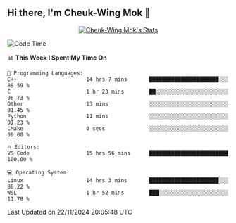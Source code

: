 ## Hi there, I'm Cheuk-Wing Mok 👋

<!--
**mozro0327/mozro0327** is a ✨ _special_ ✨ repository because its `README.md` (this file) appears on your GitHub profile.

Here are some ideas to get you started:

- 🔭 I’m currently working on ...
- 🌱 I’m currently learning ...
- 👯 I’m looking to collaborate on ...
- 🤔 I’m looking for help with ...
- 💬 Ask me about ...
- 📫 How to reach me: ...
- 😄 Pronouns: ...
- ⚡ Fun fact: ...
-->

<p align="center">
  <a href="https://github.com/mozro0327" class="rich-diff-level-one">
    <img src="https://github-readme-stats.vercel.app/api?username=mozro0327&title_color=333&text_color=777" alt="Cheuk-Wing Mok's Stats" >
    <!-- &hide=issues
    <img src="https://github-readme-stats.vercel.app/api?username=mozro0327&hide=issues&title_color=333&text_color=777" alt="Cheuk-Wing Mok's Stats" >
    -->
  </a>
</p>

<!--START_SECTION:waka-->
![Code Time](http://img.shields.io/badge/Code%20Time-3%2C051%20hrs%2017%20mins-blue)

📊 **This Week I Spent My Time On** 

```text
💬 Programming Languages: 
C++                      14 hrs 7 mins       ██████████████████████░░░   88.59 % 
C                        1 hr 23 mins        ██░░░░░░░░░░░░░░░░░░░░░░░   08.73 % 
Other                    13 mins             ░░░░░░░░░░░░░░░░░░░░░░░░░   01.45 % 
Python                   11 mins             ░░░░░░░░░░░░░░░░░░░░░░░░░   01.23 % 
CMake                    0 secs              ░░░░░░░░░░░░░░░░░░░░░░░░░   00.00 % 

🔥 Editors: 
VS Code                  15 hrs 56 mins      █████████████████████████   100.00 % 

💻 Operating System: 
Linux                    14 hrs 3 mins       ██████████████████████░░░   88.22 % 
WSL                      1 hr 52 mins        ███░░░░░░░░░░░░░░░░░░░░░░   11.78 % 
```


 Last Updated on 22/11/2024 20:05:48 UTC
<!--END_SECTION:waka-->
